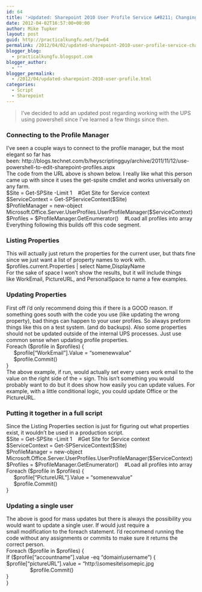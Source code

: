```yaml
---
id: 64
title: '>Updated: Sharepoint 2010 User Profile Service &#8211; Changing Properties with Powershell'
date: 2012-04-02T16:57:00+00:00
author: Mike Tupker
layout: post
guid: http://practicalkungfu.net/?p=64
permalink: /2012/04/02/updated-sharepoint-2010-user-profile-service-changing-properties-with-powershell/
blogger_blog:
  - practicalkungfu.blogspot.com
blogger_author:
  - ""
blogger_permalink:
  - /2012/04/updated-sharepoint-2010-user-profile.html
categories:
  - Script
  - Sharepoint
---
```

>I&#8217;ve decided to add an updated post regarding working with the UPS using powershell since I&#8217;ve learned a few things since then.

### Connecting to the Profile Manager

<div>
  I&#8217;ve seen a couple ways to connect to the profile manager, but the most elegant so far has been: http://blogs.technet.com/b/heyscriptingguy/archive/2011/11/12/use-powershell-to-edit-sharepoint-profiles.aspx
</div>

<div>
</div>

<div>
  The code from the URL above is shown below. I really like what this person came up with since it uses the get-spsite cmdlet and works universally on any farm.
</div>

<div>
</div>

<div>
  $Site = Get-SPSite -Limit 1    #Get Site for Service context<br /> $ServiceContext = Get-SPServiceContext($Site)<br /> $ProfileManager = new-object Microsoft.Office.Server.UserProfiles.UserProfileManager($ServiceContext)<br /> $Profiles = $ProfileManager.GetEnumerator()    #Load all profiles into array
</div>

<div>
</div>

<div>
  Everything following this builds off this code segment.
</div>

### Listing Properties

<div>
  This will actually just return the properties for the current user, but thats fine since we just want a list of property names to work with.
</div>

<div>
</div>

<div>
  $profiles.current.Properties | select Name,DisplayName
</div>

<div>
</div>

<div>
  For the sake of space I won&#8217;t show the results, but it will include things like WorkEmail, PictureURL, and PersonalSpace to name a few examples.
</div>

### Updating Properties

<div>
  First off i&#8217;d only recommend doing this if there is a GOOD reason. If something goes south with the code you use (like updating the wrong property), bad things can happen to your user profiles. So always preform things like this on a test system. (and do backups). Also some properties should not be updated outside of the internal UPS processes. Just use common sense when updating profile properties.
</div>

<div>
</div>

<div>
  Foreach ($profile in $profiles) {
</div>

<div>
       $profile[&#8220;WorkEmail&#8221;].Value = &#8220;somenewvalue&#8221;
</div>

<div>
       $profile.Commit()
</div>

<div>
  }
</div>

<div>
</div>

<div>
  The above example, if run, would actually set every users work email to the value on the right side of the = sign. This isn&#8217;t something you would probably want to do but it does show how easily you can update values. For example, with a little conditional logic, you could update Office or the PictureURL.
</div>

<div>
</div>

### Putting it together in a full script

<div>
  Since the Listing Properties section is just for figuring out what properties exist, it wouldn&#8217;t be used in a production script.
</div>

<div>
</div>

<div>
  <div>
    $Site = Get-SPSite -Limit 1    #Get Site for Service context
  </div>
  
  <div>
    $ServiceContext = Get-SPServiceContext($Site)
  </div>
  
  <div>
    $ProfileManager = new-object Microsoft.Office.Server.UserProfiles.UserProfileManager($ServiceContext)
  </div>
  
  <div>
    $Profiles = $ProfileManager.GetEnumerator()    #Load all profiles into array
  </div>
</div>

<div>
</div>

<div>
  <div>
    Foreach ($profile in $profiles) {
  </div>
  
  <div>
         $profile[&#8220;PictureURL&#8221;].Value = &#8220;somenewvalue&#8221;
  </div>
  
  <div>
         $profile.Commit()
  </div>
  
  <div>
    }
  </div>
</div>

<div>
</div>

### Updating a single user

<div>
  The above is good for mass updates but there is always the possibility you would want to update a single user. If would just require a small modification to the foreach statement. I&#8217;d recommend running the code without any assignments or commits to make sure it returns the correct person.
</div>

<div>
</div>

<div>
  <div>
    Foreach ($profile in $profiles) {
  </div>
  
  <div>
    If ($profile[&#8220;accountname&#8221;].value -eq &#8220;domain\username&#8221;) {
  </div>
  
  <div>
    $profile[&#8220;pictureURL&#8221;].value = &#8220;http:\\somesite\somepic.jpg
  </div>
  
  <div>
                    $profile.Commit()
  </div>
  
  <div>
    }
  </div>
  
  <div>
    }
  </div>
</div>